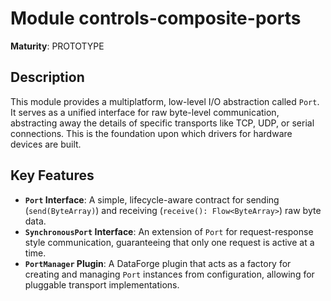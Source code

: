 # Module controls-composite-ports

**Maturity**: PROTOTYPE

## Description

This module provides a multiplatform, low-level I/O abstraction called `Port`. It serves as a unified interface for raw byte-level communication, abstracting away the details of specific transports like TCP, UDP, or serial connections. This is the foundation upon which drivers for hardware devices are built.

## Key Features

- **`Port` Interface**: A simple, lifecycle-aware contract for sending (`send(ByteArray)`) and receiving (`receive(): Flow<ByteArray>`) raw byte data.
- **`SynchronousPort` Interface**: An extension of `Port` for request-response style communication, guaranteeing that only one request is active at a time.
- **`PortManager` Plugin**: A DataForge plugin that acts as a factory for creating and managing `Port` instances from configuration, allowing for pluggable transport implementations.
